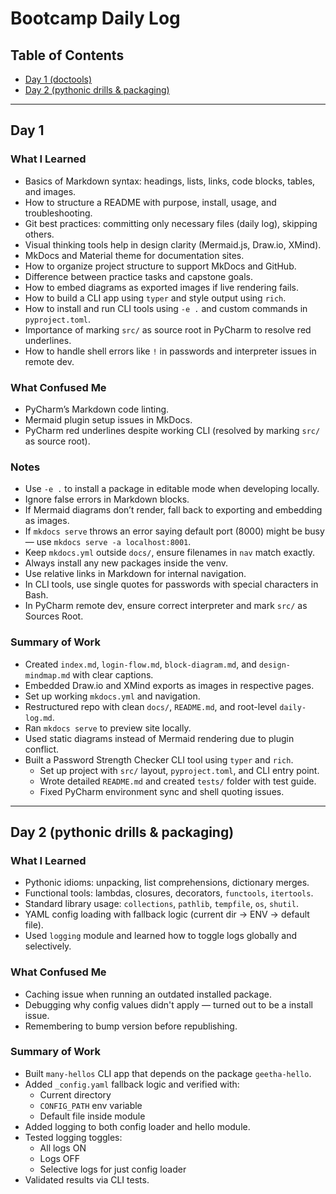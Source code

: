 # Bootcamp Daily Log

## Table of Contents

* [Day 1 (doctools)](#day-1)
* [Day 2 (pythonic drills & packaging)](#day-2)

---

## Day 1

### What I Learned

* Basics of Markdown syntax: headings, lists, links, code blocks, tables, and images.
* How to structure a README with purpose, install, usage, and troubleshooting.
* Git best practices: committing only necessary files (daily log), skipping others.
* Visual thinking tools help in design clarity (Mermaid.js, Draw.io, XMind).
* MkDocs and Material theme for documentation sites.
* How to organize project structure to support MkDocs and GitHub.
* Difference between practice tasks and capstone goals.
* How to embed diagrams as exported images if live rendering fails.
* How to build a CLI app using `typer` and style output using `rich`.
* How to install and run CLI tools using `-e .` and custom commands in `pyproject.toml`.
* Importance of marking `src/` as source root in PyCharm to resolve red underlines.
* How to handle shell errors like `!` in passwords and interpreter issues in remote dev.

### What Confused Me

* PyCharm’s Markdown code linting.
* Mermaid plugin setup issues in MkDocs.
* PyCharm red underlines despite working CLI (resolved by marking `src/` as source root).

### Notes

* Use `-e .` to install a package in editable mode when developing locally.
* Ignore false errors in Markdown blocks.
* If Mermaid diagrams don’t render, fall back to exporting and embedding as images.
* If `mkdocs serve` throws an error saying default port (8000) might be busy — use `mkdocs serve -a localhost:8001`.
* Keep `mkdocs.yml` outside `docs/`, ensure filenames in `nav` match exactly.
* Always install any new packages inside the venv.
* Use relative links in Markdown for internal navigation.
* In CLI tools, use single quotes for passwords with special characters in Bash.
* In PyCharm remote dev, ensure correct interpreter and mark `src/` as Sources Root.

### Summary of Work

* Created `index.md`, `login-flow.md`, `block-diagram.md`, and `design-mindmap.md` with clear captions.
* Embedded Draw.io and XMind exports as images in respective pages.
* Set up working `mkdocs.yml` and navigation.
* Restructured repo with clean `docs/`, `README.md`, and root-level `daily-log.md`.
* Ran `mkdocs serve` to preview site locally.
* Used static diagrams instead of Mermaid rendering due to plugin conflict.
* Built a Password Strength Checker CLI tool using `typer` and `rich`.
  * Set up project with `src/` layout, `pyproject.toml`, and CLI entry point.
  * Wrote detailed `README.md` and created `tests/` folder with test guide.
  * Fixed PyCharm environment sync and shell quoting issues.

---

## Day 2 (pythonic drills & packaging)

### What I Learned

* Pythonic idioms: unpacking, list comprehensions, dictionary merges.
* Functional tools: lambdas, closures, decorators, `functools`, `itertools`.
* Standard library usage: `collections`, `pathlib`, `tempfile`, `os`, `shutil`.
* YAML config loading with fallback logic (current dir → ENV → default file).
* Used `logging` module and learned how to toggle logs globally and selectively.

### What Confused Me

* Caching issue when running an outdated installed package.
* Debugging why config values didn't apply — turned out to be a install issue.
* Remembering to bump version before republishing.

### Summary of Work

* Built `many-hellos` CLI app that depends on the package `geetha-hello`.
* Added `_config.yaml` fallback logic and verified with:
  * Current directory
  * `CONFIG_PATH` env variable
  * Default file inside module
* Added logging to both config loader and hello module.
* Tested logging toggles:
  * All logs ON
  * Logs OFF
  * Selective logs for just config loader
* Validated results via CLI tests.
